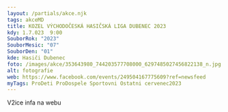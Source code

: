 ```yaml
---
layout: /partials/akce.njk
tags: akceMD
title: KOZEL VÝCHODOČESKÁ HASIČSKÁ LIGA DUBENEC 2023
kdy: 1.7.023  9:00
SouborRok: "2023"
SouborMesic: "07"
SouborDen: "01"
kde: Hasiči Dubenec
foto: /images/akce/353643980_744203577708000_6297485027456822138_n.jpg
alt: fotografie
web: https://www.facebook.com/events/249504167775609?ref=newsfeed
myTags: ProDeti ProDospele Sportovni Ostatni cervenec2023
---
```

V﻿2ice infa na webu